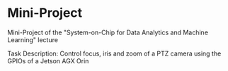 # Mini-Project

Mini-Project of the "System-on-Chip for Data Analytics and Machine Learning" lecture 

Task Description: Control focus, iris and zoom of a PTZ camera using the GPIOs of a Jetson AGX Orin